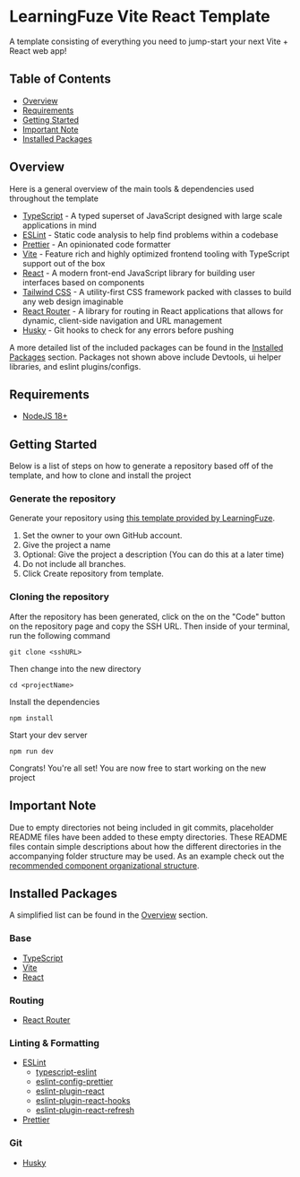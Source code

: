 # LearningFuze Vite React Template

A template consisting of everything you need to jump-start your next Vite + React web app!

## Table of Contents

- [Overview](#overview)
- [Requirements](#requirement)
- [Getting Started](#getting-started)
- [Important Note](#important-note)
- [Installed Packages](#installed-packages)

## Overview

Here is a general overview of the main tools & dependencies used throughout the template

- [TypeScript](https://www.typescriptlang.org) - A typed superset of JavaScript designed with large scale applications in mind
- [ESLint](https://eslint.org) - Static code analysis to help find problems within a codebase
- [Prettier](https://prettier.io) - An opinionated code formatter
- [Vite](https://vitejs.dev) - Feature rich and highly optimized frontend tooling with TypeScript support out of the box
- [React](https://react.dev) - A modern front-end JavaScript library for building user interfaces based on components
- [Tailwind CSS](https://tailwindcss.com) - A utility-first CSS framework packed with classes to build any web design imaginable
- [React Router](https://reactrouter.com/en/main) - A library for routing in React applications that allows for dynamic, client-side navigation and URL management
- [Husky](https://github.com/typicode/husky#readme) - Git hooks to check for any errors before pushing

A more detailed list of the included packages can be found in the [Installed Packages](#installed-packages) section. Packages not shown above include Devtools, ui helper libraries, and eslint plugins/configs.

## Requirements

- [NodeJS 18+](https://nodejs.org/en)

## Getting Started

Below is a list of steps on how to generate a repository based off of the template, and how to clone and install the project

### Generate the repository

Generate your repository using [this template provided by LearningFuze](https://github.com/Learning-Fuze/vite-react-template/generate).

1. Set the owner to your own GitHub account.
1. Give the project a name
1. Optional: Give the project a description (You can do this at a later time)
1. Do not include all branches.
1. Click Create repository from template.

### Cloning the repository

After the repository has been generated, click on the on the "Code" button on the repository page and copy the SSH URL. Then inside of your terminal, run the following command

```
git clone <sshURL>
```

Then change into the new directory

```
cd <projectName>
```

Install the dependencies

```
npm install
```

Start your dev server

```
npm run dev
```

Congrats! You're all set! You are now free to start working on the new project

## Important Note

Due to empty directories not being included in git commits, placeholder README files have been added to these empty directories. These README files contain simple descriptions about how the different directories in the accompanying folder structure may be used. As an example check out the [recommended component organizational structure](src/components/README.md).

## Installed Packages

A simplified list can be found in the [Overview](#overview) section.

### Base

- [TypeScript](https://www.typescriptlang.org)
- [Vite](https://vitejs.dev)
- [React](https://react.dev)

### Routing

- [React Router](https://reactrouter.com/en/main)

### Linting & Formatting

- [ESLint](https://eslint.org)
  - [typescript-eslint](https://typescript-eslint.io)
  - [eslint-config-prettier](https://github.com/prettier/eslint-config-prettier#readme)
  - [eslint-plugin-react](https://github.com/jsx-eslint/eslint-plugin-react#readme)
  - [eslint-plugin-react-hooks](https://www.npmjs.com/package/eslint-plugin-react-hooks)
  - [eslint-plugin-react-refresh](https://github.com/ArnaudBarre/eslint-plugin-react-refresh)
- [Prettier](https://prettier.io)

### Git

- [Husky](https://github.com/typicode/husky#readme)
